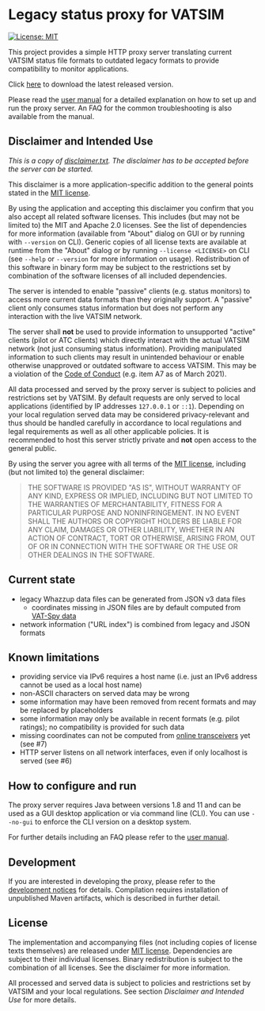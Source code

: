 # Legacy status proxy for VATSIM

[![License: MIT](https://img.shields.io/badge/license-MIT-blue.svg)](LICENSE.md)

This project provides a simple HTTP proxy server translating current VATSIM status file formats to outdated legacy formats to provide compatibility to monitor applications.

Click [here](https://github.com/dneuge/legacy-status-proxy-vatsim/releases/latest/download/legacy-status-proxy-vatsim.jar) to download the latest released version.

Please read the [user manual](docs/manual.md) for a detailed explanation on how to set up and run the proxy server. An FAQ for the common troubleshooting is also available from the manual.

## Disclaimer and Intended Use

*This is a copy of [disclaimer.txt](src/main/resources/de/energiequant/vatsim/compatibility/legacyproxy/disclaimer.txt). The disclaimer has to be accepted before the server can be started.*

This disclaimer is a more application-specific addition to the general points stated in the [MIT license](LICENSE.md).

By using the application and accepting this disclaimer you confirm that you also accept all related software licenses. This includes (but may not be limited to) the MIT and Apache 2.0 licenses. See the list of dependencies for more information (available from "About" dialog on GUI or by running with `--version` on CLI). Generic copies of all license texts are available at runtime from the "About" dialog or by running `--license <LICENSE>` on CLI (see `--help` or `--version` for more information on usage). Redistribution of this software in binary form may be subject to the restrictions set by combination of the software licenses of all included dependencies.

The server is intended to enable "passive" clients (e.g. status monitors) to access more current data formats than they originally support. A "passive" client only consumes status information but does not perform any interaction with the live VATSIM network.

The server shall **not** be used to provide information to unsupported "active" clients (pilot or ATC clients) which directly interact with the actual VATSIM network (not just consuming status information). Providing manipulated information to such clients may result in unintended behaviour or enable otherwise unapproved or outdated software to access VATSIM. This may be a violation of the [Code of Conduct](https://www.vatsim.net/documents/code-of-conduct) (e.g. item A7 as of March 2021).

All data processed and served by the proxy server is subject to policies and restrictions set by VATSIM. By default requests are only served to local applications (identified by IP addresses `127.0.0.1` or `::1`). Depending on your local regulation served data may be considered privacy-relevant and thus should be handled carefully in accordance to local regulations and legal requirements as well as all other applicable policies. It is recommended to host this server strictly private and **not** open access to the general public.

By using the server you agree with all terms of the [MIT license](LICENSE.md), including (but not limited to) the general disclaimer:

> THE SOFTWARE IS PROVIDED "AS IS", WITHOUT WARRANTY OF ANY KIND, EXPRESS OR
> IMPLIED, INCLUDING BUT NOT LIMITED TO THE WARRANTIES OF MERCHANTABILITY,
> FITNESS FOR A PARTICULAR PURPOSE AND NONINFRINGEMENT. IN NO EVENT SHALL THE
> AUTHORS OR COPYRIGHT HOLDERS BE LIABLE FOR ANY CLAIM, DAMAGES OR OTHER
> LIABILITY, WHETHER IN AN ACTION OF CONTRACT, TORT OR OTHERWISE, ARISING FROM,
> OUT OF OR IN CONNECTION WITH THE SOFTWARE OR THE USE OR OTHER DEALINGS IN
> THE SOFTWARE.

## Current state

- legacy Whazzup data files can be generated from JSON v3 data files
  - coordinates missing in JSON files are by default computed from [VAT-Spy data](https://github.com/vatsimnetwork/vatspy-data-project)
- network information ("URL index") is combined from legacy and JSON formats

## Known limitations

- providing service via IPv6 requires a host name (i.e. just an IPv6 address cannot be used as a local host name)
- non-ASCII characters on served data may be wrong
- some information may have been removed from recent formats and may be replaced by placeholders
- some information may only be available in recent formats (e.g. pilot ratings); no compatibility is provided for such data
- missing coordinates can not be computed from [online transceivers](https://api.vatsim.dev/#operation/TransceiverData) yet (see #7)
- HTTP server listens on all network interfaces, even if only localhost is served (see #6)

## How to configure and run

The proxy server requires Java between versions 1.8 and 11 and can be used as a GUI desktop application or via command line (CLI). You can use `--no-gui` to enforce the CLI version on a desktop system.

For further details including an FAQ please refer to the [user manual](docs/manual.md).

## Development

If you are interested in developing the proxy, please refer to the [development notices](docs/development.md) for details. Compilation requires installation of unpublished Maven artifacts, which is described in further detail.

## License

The implementation and accompanying files (not including copies of license texts themselves) are released under [MIT license](LICENSE.md). Dependencies are subject to their individual licenses. Binary redistribution is subject to the combination of all licenses. See the disclaimer for more information.

All processed and served data is subject to policies and restrictions set by VATSIM and your local regulations. See section *Disclaimer and Intended Use* for more details.
